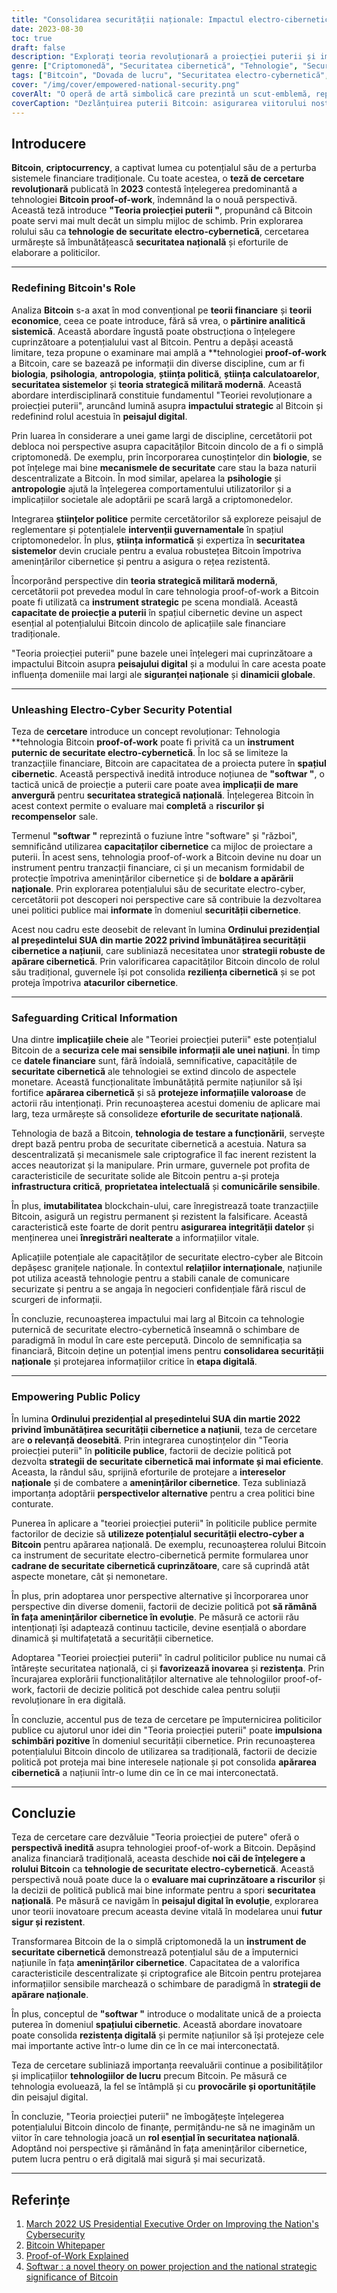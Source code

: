 ```yaml
---
title: "Consolidarea securității naționale: Impactul electro-cibernetic al Bitcoin"
date: 2023-08-30
toc: true
draft: false
description: "Explorați teoria revoluționară a proiecției puterii și implicațiile sale pentru securitatea națională, pe măsură ce Bitcoin se transformă într-o puternică tehnologie de securitate electro-cyber."
genre: ["Criptomonedă", "Securitatea cibernetică", "Tehnologie", "Securitatea națională", "Cercetare", "Financiar", "Inovație", "Moneda digitală", "Elaborarea politicilor", "Blockchain"]
tags: ["Bitcoin", "Dovada de lucru", "Securitatea electro-cybernetică", "Teoria proiecției puterii", "Impact strategic național", "Tehnologie financiară", "Criptomonedă Cercetare", "Rolul Bitcoin", "Strategii de securitate cibernetică", "Ordinul prezidențial prezidențial al SUA", "Moneda digitală", "Bitcoin Whitepaper", "Evaluarea riscurilor", "Potențialul Bitcoin", "Sistemul monetar", "Softwar", "Spațiul cibernetic", "Abordare interdisciplinară", "Securitatea informațiilor", "Politici publice", "Securizarea informațiilor critice", "Inovare digitală", "Un viitor rezilient", "Crypto", "Securitatea Bitcoin", "Bursa financiară", "Implicațiile Bitcoin", "Bitcoin în secolul 21", "Recompensele Bitcoin"]
cover: "/img/cover/empowered-national-security.png"
coverAlt: "O operă de artă simbolică care prezintă un scut-emblemă, reprezentând transformarea Bitcoin într-o puternică tehnologie de securitate electro-cybernetică."
coverCaption: "Dezlănțuirea puterii Bitcoin: asigurarea viitorului nostru"
---
```


## **Introducere**

**Bitcoin**, **criptocurrency**, a captivat lumea cu potențialul său de a perturba sistemele financiare tradiționale. Cu toate acestea, o **teză de cercetare revoluționară** publicată în **2023** contestă înțelegerea predominantă a tehnologiei **Bitcoin proof-of-work**, îndemnând la o nouă perspectivă. Această teză introduce **"Teoria proiecției puterii "**, propunând că Bitcoin poate servi mai mult decât un simplu mijloc de schimb. Prin explorarea rolului său ca **tehnologie de securitate electro-cybernetică**, cercetarea urmărește să îmbunătățească **securitatea națională** și eforturile de elaborare a politicilor.

______

### **Redefining Bitcoin's Role**

Analiza **Bitcoin** s-a axat în mod convențional pe **teorii financiare** și **teorii economice**, ceea ce poate introduce, fără să vrea, o **părtinire analitică sistemică**. Această abordare îngustă poate obstrucționa o înțelegere cuprinzătoare a potențialului vast al Bitcoin. Pentru a depăși această limitare, teza propune o examinare mai amplă a **tehnologiei **proof-of-work** a Bitcoin, care se bazează pe informații din diverse discipline, cum ar fi **biologia**, **psihologia**, **antropologia**, **știința politică**, **știința calculatoarelor**, **securitatea sistemelor** și **teoria strategică militară modernă**. Această abordare interdisciplinară constituie fundamentul "Teoriei revoluționare a proiecției puterii", aruncând lumină asupra **impactului strategic** al Bitcoin și redefinind rolul acestuia în **peisajul digital**.

Prin luarea în considerare a unei game largi de discipline, cercetătorii pot debloca noi perspective asupra capacităților Bitcoin dincolo de a fi o simplă criptomonedă. De exemplu, prin încorporarea cunoștințelor din **biologie**, se pot înțelege mai bine **mecanismele de securitate** care stau la baza naturii descentralizate a Bitcoin. În mod similar, apelarea la **psihologie** și **antropologie** ajută la înțelegerea comportamentului utilizatorilor și a implicațiilor societale ale adoptării pe scară largă a criptomonedelor.

Integrarea **științelor politice** permite cercetătorilor să exploreze peisajul de reglementare și potențialele **intervenții guvernamentale** în spațiul criptomonedelor. În plus, **știința informatică** și expertiza în **securitatea sistemelor** devin cruciale pentru a evalua robustețea Bitcoin împotriva amenințărilor cibernetice și pentru a asigura o rețea rezistentă.

Încorporând perspective din **teoria strategică militară modernă**, cercetătorii pot prevedea modul în care tehnologia proof-of-work a Bitcoin poate fi utilizată ca **instrument strategic** pe scena mondială. Această **capacitate de proiecție a puterii** în spațiul cibernetic devine un aspect esențial al potențialului Bitcoin dincolo de aplicațiile sale financiare tradiționale.

"Teoria proiecției puterii" pune bazele unei înțelegeri mai cuprinzătoare a impactului Bitcoin asupra **peisajului digital** și a modului în care acesta poate influența domeniile mai largi ale **siguranței naționale** și **dinamicii globale**.

______

### **Unleashing Electro-Cyber Security Potential**

Teza de **cercetare** introduce un concept revoluționar: Tehnologia **tehnologia Bitcoin **proof-of-work** poate fi privită ca un **instrument puternic de securitate electro-cybernetică**. În loc să se limiteze la tranzacțiile financiare, Bitcoin are capacitatea de a proiecta putere în **spațiul cibernetic**. Această perspectivă inedită introduce noțiunea de **"softwar "**, o tactică unică de proiecție a puterii care poate avea **implicații de mare anvergură** pentru **securitatea strategică națională**. Înțelegerea Bitcoin în acest context permite o evaluare mai **completă** a **riscurilor și recompenselor** sale.

Termenul **"softwar "** reprezintă o fuziune între "software" și "război", semnificând utilizarea **capacitaților cibernetice** ca mijloc de proiectare a puterii. În acest sens, tehnologia proof-of-work a Bitcoin devine nu doar un instrument pentru tranzacții financiare, ci și un mecanism formidabil de protecție împotriva amenințărilor cibernetice și de **boldare a apărării naționale**. Prin explorarea potențialului său de securitate electro-cyber, cercetătorii pot descoperi noi perspective care să contribuie la dezvoltarea unei politici publice mai **informate** în domeniul **securității cibernetice**.

Acest nou cadru este deosebit de relevant în lumina **Ordinului prezidențial al președintelui SUA din martie 2022 privind îmbunătățirea securității cibernetice a națiunii**, care subliniază necesitatea unor **strategii robuste de apărare cibernetică**. Prin valorificarea capacităților Bitcoin dincolo de rolul său tradițional, guvernele își pot consolida **reziliența cibernetică** și se pot proteja împotriva **atacurilor cibernetice**.

______

### **Safeguarding Critical Information**

Una dintre **implicațiile cheie** ale "Teoriei proiecției puterii" este potențialul Bitcoin de a **securiza cele mai sensibile informații ale unei națiuni**. În timp ce **datele financiare** sunt, fără îndoială, semnificative, capacitățile de **securitate cibernetică** ale tehnologiei se extind dincolo de aspectele monetare. Această funcționalitate îmbunătățită permite națiunilor să își fortifice **apărarea cibernetică** și să **protejeze informațiile valoroase** de actorii rău intenționați. Prin recunoașterea acestui domeniu de aplicare mai larg, teza urmărește să consolideze **eforturile de securitate națională**.

Tehnologia de bază a Bitcoin, **tehnologia de testare a funcționării**, servește drept bază pentru proba de securitate cibernetică a acestuia. Natura sa descentralizată și mecanismele sale criptografice îl fac inerent rezistent la acces neautorizat și la manipulare. Prin urmare, guvernele pot profita de caracteristicile de securitate solide ale Bitcoin pentru a-și proteja **infrastructura critică**, **proprietatea intelectuală** și **comunicările sensibile**.

În plus, **imutabilitatea** blockchain-ului, care înregistrează toate tranzacțiile Bitcoin, asigură un registru permanent și rezistent la falsificare. Această caracteristică este foarte de dorit pentru **asigurarea integrității datelor** și menținerea unei **înregistrări nealterate** a informațiilor vitale.

Aplicațiile potențiale ale capacităților de securitate electro-cyber ale Bitcoin depășesc granițele naționale. În contextul **relațiilor internaționale**, națiunile pot utiliza această tehnologie pentru a stabili canale de comunicare securizate și pentru a se angaja în negocieri confidențiale fără riscul de scurgeri de informații.

În concluzie, recunoașterea impactului mai larg al Bitcoin ca tehnologie puternică de securitate electro-cybernetică înseamnă o schimbare de paradigmă în modul în care este percepută. Dincolo de semnificația sa financiară, Bitcoin deține un potențial imens pentru **consolidarea securității naționale** și protejarea informațiilor critice în **etapa digitală**.

______

### **Empowering Public Policy**

În lumina **Ordinului prezidențial al președintelui SUA din martie 2022 privind îmbunătățirea securității cibernetice a națiunii**, teza de cercetare are **o relevanță deosebită**. Prin integrarea cunoștințelor din "Teoria proiecției puterii" în **politicile publice**, factorii de decizie politică pot dezvolta **strategii de securitate cibernetică mai informate și mai eficiente**. Aceasta, la rândul său, sprijină eforturile de protejare a **intereselor naționale** și de combatere a **amenințărilor cibernetice**. Teza subliniază importanța adoptării **perspectivelor alternative** pentru a crea politici bine conturate.

Punerea în aplicare a "teoriei proiecției puterii" în politicile publice permite factorilor de decizie să **utilizeze potențialul securității electro-cyber a Bitcoin** pentru apărarea națională. De exemplu, recunoașterea rolului Bitcoin ca instrument de securitate electro-cibernetică permite formularea unor **cadrane de securitate cibernetică cuprinzătoare**, care să cuprindă atât aspecte monetare, cât și nemonetare.

În plus, prin adoptarea unor perspective alternative și încorporarea unor perspective din diverse domenii, factorii de decizie politică pot **să rămână în fața amenințărilor cibernetice în evoluție**. Pe măsură ce actorii rău intenționați își adaptează continuu tacticile, devine esențială o abordare dinamică și multifațetată a securității cibernetice.

Adoptarea "Teoriei proiecției puterii" în cadrul politicilor publice nu numai că întărește securitatea națională, ci și **favorizează inovarea** și **rezistența**. Prin încurajarea explorării funcționalităților alternative ale tehnologiilor proof-of-work, factorii de decizie politică pot deschide calea pentru soluții revoluționare în era digitală.

În concluzie, accentul pus de teza de cercetare pe împuternicirea politicilor publice cu ajutorul unor idei din "Teoria proiecției puterii" poate **impulsiona schimbări pozitive** în domeniul securității cibernetice. Prin recunoașterea potențialului Bitcoin dincolo de utilizarea sa tradițională, factorii de decizie politică pot proteja mai bine interesele naționale și pot consolida **apărarea cibernetică** a națiunii într-o lume din ce în ce mai interconectată.


______

## **Concluzie**

Teza de cercetare care dezvăluie "Teoria proiecției de putere" oferă o **perspectivă inedită** asupra tehnologiei proof-of-work a Bitcoin. Depășind analiza financiară tradițională, aceasta deschide **noi căi de înțelegere a rolului Bitcoin** ca **tehnologie de securitate electro-cybernetică**. Această perspectivă nouă poate duce la o **evaluare mai cuprinzătoare a riscurilor** și la decizii de politică publică mai bine informate pentru a spori **securitatea națională**. Pe măsură ce navigăm în **peisajul digital în evoluție**, explorarea unor teorii inovatoare precum aceasta devine vitală în modelarea unui **futur sigur și rezistent**.

Transformarea Bitcoin de la o simplă criptomonedă la un **instrument de securitate cibernetică** demonstrează potențialul său de a împuternici națiunile în fața **amenințărilor cibernetice**. Capacitatea de a valorifica caracteristicile descentralizate și criptografice ale Bitcoin pentru protejarea informațiilor sensibile marchează o schimbare de paradigmă în **strategii de apărare naționale**.

În plus, conceptul de **"softwar "** introduce o modalitate unică de a proiecta puterea în domeniul **spațiului cibernetic**. Această abordare inovatoare poate consolida **rezistența digitală** și permite națiunilor să își protejeze cele mai importante active într-o lume din ce în ce mai interconectată.

Teza de cercetare subliniază importanța reevaluării continue a posibilităților și implicațiilor **tehnologiilor de lucru** precum Bitcoin. Pe măsură ce tehnologia evoluează, la fel se întâmplă și cu **provocările și oportunitățile** din peisajul digital.

În concluzie, "Teoria proiecției puterii" ne îmbogățește înțelegerea potențialului Bitcoin dincolo de finanțe, permițându-ne să ne imaginăm un viitor în care tehnologia joacă un **rol esențial în securitatea națională**. Adoptând noi perspective și rămânând în fața amenințărilor cibernetice, putem lucra pentru o eră digitală mai sigură și mai securizată.

______

## **Referințe**

1. [March 2022 US Presidential Executive Order on Improving the Nation's Cybersecurity](https://www.whitehouse.gov/briefing-room/presidential-actions/2021/05/12/executive-order-on-improving-the-nations-cybersecurity/)
2. [Bitcoin Whitepaper](https://bitcoin.org/bitcoin.pdf)
3. [Proof-of-Work Explained](https://www.investopedia.com/terms/p/proof-work.asp)
4. [Softwar : a novel theory on power projection and the national strategic significance of Bitcoin](https://aul.primo.exlibrisgroup.com/discovery/delivery/01AUL_INST:AUL/1297573990006836)
